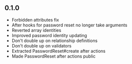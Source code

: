 ## 0.1.0

* Forbidden attributes fix
* After hooks for password reset no longer take arguments
* Reverted array identities
* Improved password identity updating
* Don't double up on relationship definitions
* Don't double up on validators
* Extracted PasswordReset#create after actions 
* Made PasswordReset after actions public
